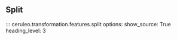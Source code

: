 ## Split

::: ceruleo.transformation.features.split
    options:
      show_source: True
      heading_level: 3